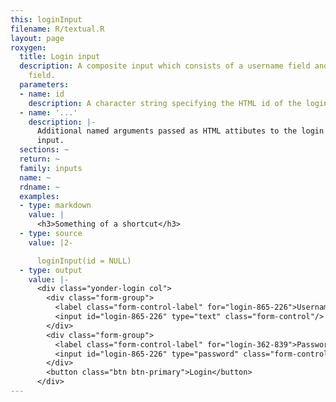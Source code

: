 ```yaml
---
this: loginInput
filename: R/textual.R
layout: page
roxygen:
  title: Login input
  description: A composite input which consists of a username field and a password
    field.
  parameters:
  - name: id
    description: A character string specifying the HTML id of the login input.
  - name: '...'
    description: |-
      Additional named arguments passed as HTML attibutes to the login
      input.
  sections: ~
  return: ~
  family: inputs
  name: ~
  rdname: ~
  examples:
  - type: markdown
    value: |
      <h3>Something of a shortcut</h3>
  - type: source
    value: |2-

      loginInput(id = NULL)
  - type: output
    value: |-
      <div class="yonder-login col">
        <div class="form-group">
          <label class="form-control-label" for="login-865-226">Username</label>
          <input id="login-865-226" type="text" class="form-control"/>
        </div>
        <div class="form-group">
          <label class="form-control-label" for="login-362-839">Password</label>
          <input id="login-865-226" type="password" class="form-control"/>
        </div>
        <button class="btn btn-primary">Login</button>
      </div>
---
```

